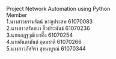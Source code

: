 Project Network Automation using Python<br>
Member<br>
1.นางสาวธรรมรัตน์ หาญประสพ 61070083<br>
2.นางสาวสรัลชนา ยิ้วประพันธ์ 61070236<br>
3.นายเสฎฐวุฒิ แซ่อึ๊ง 61070254<br>
4.นายอันดามันต์ อุดมชาติ 61070266<br>
5.นางสาวภัศจิรา สุขนาบูรณ์ 61070344<br>
